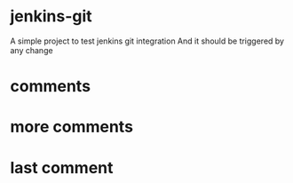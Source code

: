 # jenkins-git
A simple project to test jenkins git integration
And it should be triggered by any change
# comments
# more comments
# last comment
